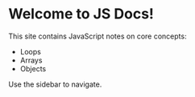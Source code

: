 # Welcome to JS Docs!

This site contains JavaScript notes on core concepts:

- Loops
- Arrays
- Objects

Use the sidebar to navigate.
